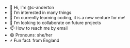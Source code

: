 - 👋 Hi, I’m @c-anderton
- 👀 I’m interested in many things
- 🌱 I’m currently learning coding, it is a new venture for me!
- 💞️ I’m looking to collaborate on future projects
- 📫 How to reach me by email
- 😄 Pronouns: she/her
- ⚡ Fun fact: from England

<!---
c-anderton/c-anderton is a ✨ special ✨ repository because its `README.md` (this file) appears on your GitHub profile.
You can click the Preview link to take a look at your changes.
--->
